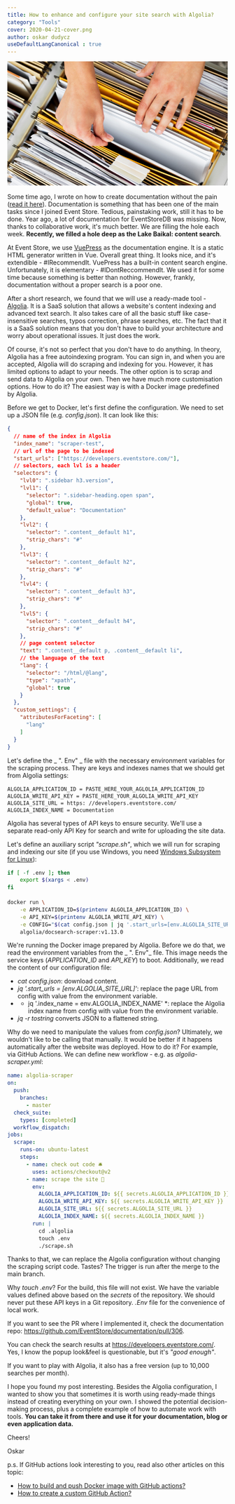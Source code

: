 ```yaml
---
title: How to enhance and configure your site search with Algolia?
category: "Tools"
cover: 2020-04-21-cover.png
author: oskar dudycz
useDefaultLangCanonical : true
---
```


![cover](2020-04-21-cover.png)

Some time ago, I wrote on how to create documentation without the pain ([read it here](/pl/how_to_successfully_do_documentation_without_maintenance_burden)). Documentation is something that has been one of the main tasks since I joined Event Store. Tedious, painstaking work, still it has to be done. Year ago, a lot of documentation for EventStoreDB was missing. Now, thanks to collaborative work, it's much better. We are filling the hole each week. **Recently, we filled a hole deep as the Lake Baikal: content search**.

At Event Store, we use [VuePress](https://vuepress.vuejs.org/) as the documentation engine. It is a static HTML generator written in Vue. Overall great thing. It looks nice, and it's extendible - #IRecommendIt. VuePress has a built-in content search engine. Unfortunately, it is elementary - #IDontReccommendIt. We used it for some time because something is better than nothing. However, frankly, documentation without a proper search is a poor one.

After a short research, we found that we will use a ready-made tool - [Algolia](https://www.algolia.com/). It is a SaaS solution that allows a website's content indexing and advanced text search. It also takes care of all the basic stuff like case-insensitive searches, typos correction, phrase searches, etc. The fact that it is a SaaS solution means that you don't have to build your architecture and worry about operational issues. It just does the work.

Of course, it's not so perfect that you don't have to do anything. In theory, Algolia has a free autoindexing program. You can sign in, and when you are accepted, Algolia will do scraping and indexing for you. However, it has limited options to adapt to your needs. The other option is to scrap and send data to Algolia on your own. Then we have much more customisation options. How to do it? The easiest way is with a Docker image predefined by Algolia.

Before we get to Docker, let's first define the configuration. We need to set up a JSON file (e.g. _config.json_). It can look like this:

```json
{
  // name of the index in Algolia
  "index_name": "scraper-test",
  // url of the page to be indexed
  "start_urls": ["https://developers.eventstore.com/"],
  // selectors, each lvl is a header
  "selectors": {
    "lvl0": ".sidebar h3.version",
    "lvl1": {
      "selector": ".sidebar-heading.open span",
      "global": true,
      "default_value": "Documentation"
    },
    "lvl2": {
      "selector": ".content__default h1",
      "strip_chars": "#"
    },
    "lvl3": {
      "selector": ".content__default h2",
      "strip_chars": "#"
    },
    "lvl4": {
      "selector": ".content__default h3",
      "strip_chars": "#"
    },
    "lvl5": {
      "selector": ".content__default h4",
      "strip_chars": "#"
    },
    // page content selector
    "text": ".content__default p, .content__default li",
    // the language of the text
    "lang": {
      "selector": "/html/@lang",
      "type": "xpath",
      "global": true
    }
  },
  "custom_settings": {
    "attributesForFaceting": [
      "lang"
    ]
  }
}
```

Let's define the _ ". Env" _ file with the necessary environment variables for the scraping process. They are keys and indexes names that we should get from Algolia settings:

```
ALGOLIA_APPLICATION_ID = PASTE_HERE_YOUR_AGLOLIA_APPLICATION_ID
ALGOLIA_WRITE_API_KEY = PASTE_HERE_YOUR_ALGOLIA_WRITE_API_KEY
ALGOLIA_SITE_URL = https: //developers.eventstore.com/
ALGOLIA_INDEX_NAME = Documentation
```

Algolia has several types of API keys to ensure security. We'll use a separate read-only API Key for search and write for uploading the site data.

Let's define an auxiliary script _"scrape.sh"_, which we will run for  scraping and indexing our site (if you use Windows, you need [Windows Subsystem for Linux](https://docs.microsoft.com/en-us/windows/wsl/install-win10)):

```bash
if [ -f .env ]; then
    export $(xargs < .env)
fi

docker run \
    -e APPLICATION_ID=$(printenv ALGOLIA_APPLICATION_ID) \
    -e API_KEY=$(printenv ALGOLIA_WRITE_API_KEY) \
    -e CONFIG="$(cat config.json | jq '.start_urls=[env.ALGOLIA_SITE_URL]' | jq '.index_name=env.ALGOLIA_INDEX_NAME' | jq -r tostring)" \
    algolia/docsearch-scraper:v1.13.0
```

We're running the Docker image prepared by Algolia. Before we do that, we read the environment variables from the _ ". Env"_ file. This image needs the service keys (*APPLICATION_ID* and *API_KEY*) to boot. Additionally, we read the content of our configuration file:
- *cat config.json*: download content.
- *jq '.start_urls = [env.ALGOLIA_SITE_URL]'*: replace the page URL from config with value from the environment variable.
- * jq '.index_name = env.ALGOLIA_INDEX_NAME' *:  replace the Algolia index name from config with value from the environment variable.
- *jq -r tostring* converts JSON to a flattened string.

Why do we need to manipulate the values from _config.json_? Ultimately, we wouldn't like to be calling that manually. It would be better if it happens automatically after the website was deployed. How to do it? For example, via GitHub Actions. We can define new workflow - e.g. as *algolia-scraper.yml*:

```yaml
name: algolia-scraper
on:
  push:
    branches:
      - master
  check_suite:
    types: [completed]
  workflow_dispatch:
jobs:
  scrape:
    runs-on: ubuntu-latest
    steps:
      - name: check out code 🛎
        uses: actions/checkout@v2
      - name: scrape the site 🧽
        env:
          ALGOLIA_APPLICATION_ID: ${{ secrets.ALGOLIA_APPLICATION_ID }}
          ALGOLIA_WRITE_API_KEY: ${{ secrets.ALGOLIA_WRITE_API_KEY }}
          ALGOLIA_SITE_URL: ${{ secrets.ALGOLIA_SITE_URL }}
          ALGOLIA_INDEX_NAME: ${{ secrets.ALGOLIA_INDEX_NAME }}
        run: |
          cd .algolia
          touch .env
          ./scrape.sh
```

Thanks to that, we can replace the Algolia configuration without changing the scraping script code. Tastes? The trigger is run after the merge to the main branch. 

Why *touch .env*? For the build, this file will not exist. We have the variable values ​​defined above based on the *secrets* of the repository. We should never put these API keys in a Git repository. *.Env* file for the convenience of local work.

If you want to see the PR where I implemented it, check the documentation repo: https://github.com/EventStore/documentation/pull/306.

You can check the search results at https://developers.eventstore.com/. Yes, I know the popup look&feel is questionable, but it's *"good enough"*.

If you want to play with Algolia, it also has a free version (up to 10,000 searches per month).

I hope you found my post interesting. Besides the Algolia configuration, I wanted to show you that sometimes it is worth using ready-made things instead of creating everything on your own. I showed the potential decision-making process, plus a complete example of how to automate work with tools. **You can take it from there and use it for your documentation, blog or even application data.**

Cheers!

Oskar

p.s. If GitHub actions look interesting to you, read also other articles on this topic:
- [How to build and push Docker image with GitHub actions?](/pl/how_to_buid_and_push_docker_image_with_github_actions)
- [How to create a custom GitHub Action?](/pl/how_to_create_a_custom_github_action/)